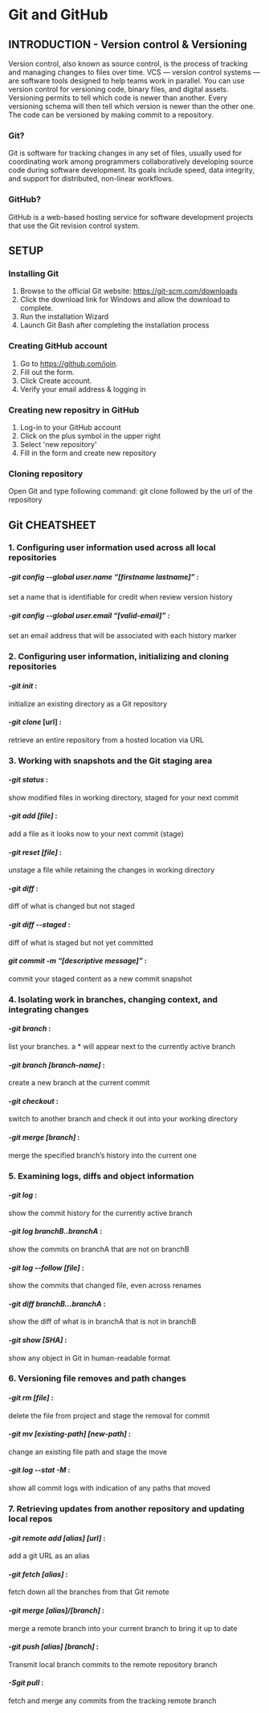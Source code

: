 # Git and GitHub
## INTRODUCTION - Version control & Versioning
Version control, also known as source control, is the process of tracking and managing changes to files over time. VCS — version control systems — are software tools designed to help teams work in parallel. 
You can use version control for versioning code, binary files, and digital assets. Versioning permits to tell which code is newer than another. Every versioning schema will then tell which version is newer than the other one. The code can be versioned by making commit to a repository.

### Git?
Git is software for tracking changes in any set of files, usually used for coordinating work among programmers collaboratively developing source code during software development. 
Its goals include speed, data integrity, and support for distributed, non-linear workflows.
### GitHub?
GitHub is a web-based hosting service for software development projects that use the Git revision control system.

## SETUP
### Installing Git
1. Browse to the official Git website: https://git-scm.com/downloads
2. Click the download link for Windows and allow the download to complete.
3. Run the installation Wizard
4. Launch Git Bash after completing the installation process
### Creating GitHub account
1. Go to https://github.com/join.
2. Fill out the form.
3. Click Create account.
4. Verify your email address & logging in
### Creating new repositry in GitHub
1. Log-in to your GitHub account 
2. Click on the plus symbol in the upper right
3. Select 'new repository'
4. Fill in the form and create new repository
### Cloning repository
Open Git and type following command:
git clone followed by the url of the repository

## Git CHEATSHEET

### 1. Configuring user information used across all local repositories

##### *-git config --global user.name “[firstname lastname]”* :
set a name that is identifiable for credit when review version history
##### *-git config --global user.email “[valid-email]”* :
set an email address that will be associated with each history marker

### 2. Configuring user information, initializing and cloning repositories

#### *-git init* :
initialize an existing directory as a Git repository
#### *-git clone* [url] :
retrieve an entire repository from a hosted location via URL

### 3. Working with snapshots and the Git staging area

#### *-git status* : 
show modified files in working directory, staged for your next commit
#### *-git add [file]* : 
add a file as it looks now to your next commit (stage)
#### *-git reset [file]* : 
unstage a file while retaining the changes in working directory
#### *-git diff* :
diff of what is changed but not staged
#### *-git diff --staged* :
diff of what is staged but not yet committed
#### *git commit -m “[descriptive message]”* :
commit your staged content as a new commit snapshot

### 4. Isolating work in branches, changing context, and integrating changes

#### *-git branch* :
list your branches. a * will appear next to the currently active branch
#### *-git branch [branch-name]* :
create a new branch at the current commit
#### *-git checkout* :
switch to another branch and check it out into your working directory
#### *-git merge [branch]* :
merge the specified branch’s history into the current one

### 5. Examining logs, diffs and object information

#### *-git log* :
show the commit history for the currently active branch
#### *-git log branchB..branchA* :
show the commits on branchA that are not on branchB
#### *-git log --follow [file]* :
show the commits that changed file, even across renames
#### *-git diff branchB...branchA* :
show the diff of what is in branchA that is not in branchB
#### *-git show [SHA]* :
show any object in Git in human-readable format

### 6. Versioning file removes and path changes

#### *-git rm [file]* :
delete the file from project and stage the removal for commit
#### *-git mv [existing-path] [new-path]* :
change an existing file path and stage the move
#### *-git log --stat -M* :
show all commit logs with indication of any paths that moved

### 7. Retrieving updates from another repository and updating local repos

#### *-git remote add [alias] [url]* :
add a git URL as an alias
#### *-git fetch [alias]* :
fetch down all the branches from that Git remote
#### *-git merge [alias]/[branch]* :
merge a remote branch into your current branch to bring it up to date
#### *-git push [alias] [branch]* :
Transmit local branch commits to the remote repository branch
#### *-Sgit pull* :
fetch and merge any commits from the tracking remote branch



